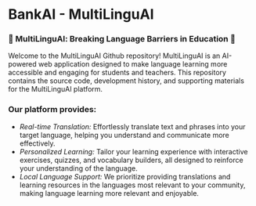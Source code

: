 # BankAI  - MultiLinguAI
### 🌟 MultiLinguAl: Breaking Language Barriers in Education 🌟

Welcome to the MultiLinguAI Github repository! MultiLinguAI is an AI-powered web application designed to make language learning more accessible and engaging for students and teachers. This repository contains the source code, development history, and supporting materials for the MultiLinguAI platform. 



### Our platform provides:

 * *Real-time Translation:*  Effortlessly translate text and phrases into your target language, helping you understand and communicate more effectively. 
* *Personalized Learning:*  Tailor your learning experience with interactive exercises, quizzes, and vocabulary builders, all designed to reinforce your understanding of the language.
* *Local Language Support:*  We prioritize providing translations and learning resources in the languages most relevant to your community, making language learning more relevant and enjoyable.
